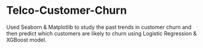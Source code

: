 # Telco-Customer-Churn
Used Seaborn &amp; Matplotlib to study the past trends in customer churn and then predict which customers are likely to churn using Logistic Regression &amp; XGBoost model.
